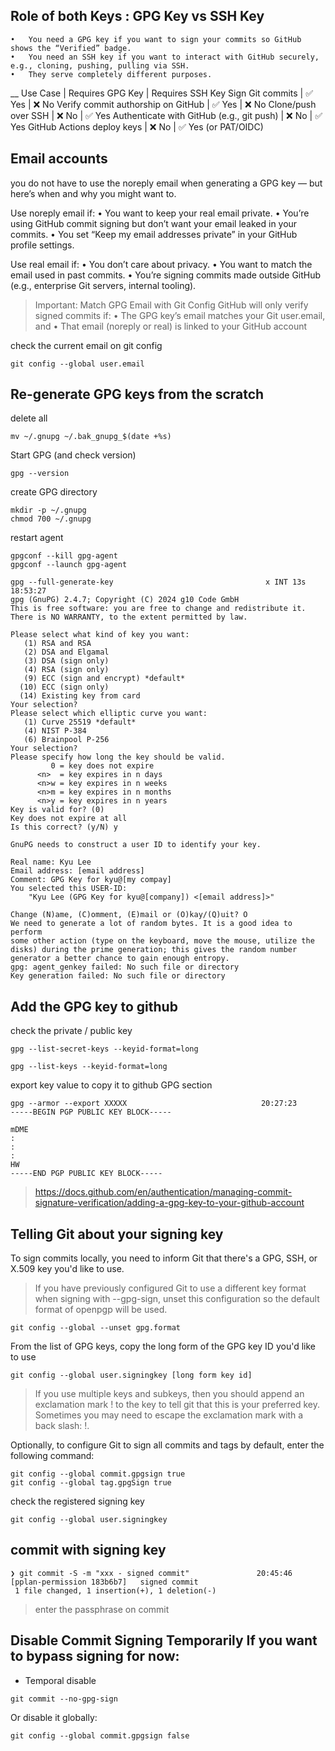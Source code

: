 

## Role of both Keys : GPG Key vs SSH Key
	•	You need a GPG key if you want to sign your commits so GitHub shows the “Verified” badge.
	•	You need an SSH key if you want to interact with GitHub securely, e.g., cloning, pushing, pulling via SSH.
	•	They serve completely different purposes.
__
Use Case | Requires GPG Key | Requires SSH Key
Sign Git commits | ✅ Yes | ❌ No
Verify commit authorship on GitHub | ✅ Yes | ❌ No
Clone/push over SSH | ❌ No | ✅ Yes
Authenticate with GitHub (e.g., git push) | ❌ No | ✅ Yes
GitHub Actions deploy keys | ❌ No | ✅ Yes (or PAT/OIDC)

## Email accounts
you do not have to use the noreply email when generating a GPG key — but here’s when and why you might want to.

Use noreply email if:
	•	You want to keep your real email private.
	•	You’re using GitHub commit signing but don’t want your email leaked in your commits.
	•	You set “Keep my email addresses private” in your GitHub profile settings.

Use real email if:
	•	You don’t care about privacy.
	•	You want to match the email used in past commits.
	•	You’re signing commits made outside GitHub (e.g., enterprise Git servers, internal tooling).

> Important: Match GPG Email with Git Config
> GitHub will only verify signed commits if:
>   •	The GPG key’s email matches your Git user.email, and
>   •	That email (noreply or real) is linked to your GitHub account

check the current email on git config
```
git config --global user.email
```

## Re-generate GPG keys from the scratch
delete all
```
mv ~/.gnupg ~/.bak_gnupg_$(date +%s)
```

Start GPG (and check version)
```
gpg --version
```

create GPG directory
```
mkdir -p ~/.gnupg
chmod 700 ~/.gnupg
```

restart agent
```
gpgconf --kill gpg-agent
gpgconf --launch gpg-agent
```


```
gpg --full-generate-key                                  х INT 13s 18:53:27
gpg (GnuPG) 2.4.7; Copyright (C) 2024 g10 Code GmbH
This is free software: you are free to change and redistribute it.
There is NO WARRANTY, to the extent permitted by law.

Please select what kind of key you want:
   (1) RSA and RSA
   (2) DSA and Elgamal
   (3) DSA (sign only)
   (4) RSA (sign only)
   (9) ECC (sign and encrypt) *default*
  (10) ECC (sign only)
  (14) Existing key from card
Your selection?
Please select which elliptic curve you want:
   (1) Curve 25519 *default*
   (4) NIST P-384
   (6) Brainpool P-256
Your selection?
Please specify how long the key should be valid.
         0 = key does not expire
      <n>  = key expires in n days
      <n>w = key expires in n weeks
      <n>m = key expires in n months
      <n>y = key expires in n years
Key is valid for? (0)
Key does not expire at all
Is this correct? (y/N) y

GnuPG needs to construct a user ID to identify your key.

Real name: Kyu Lee
Email address: [email address]
Comment: GPG Key for kyu@[my compay]
You selected this USER-ID:
    "Kyu Lee (GPG Key for kyu@[company]) <[email address]>"

Change (N)ame, (C)omment, (E)mail or (O)kay/(Q)uit? O
We need to generate a lot of random bytes. It is a good idea to perform
some other action (type on the keyboard, move the mouse, utilize the
disks) during the prime generation; this gives the random number
generator a better chance to gain enough entropy.
gpg: agent_genkey failed: No such file or directory
Key generation failed: No such file or directory
```

## Add the GPG key to github
check the private / public key
```
gpg --list-secret-keys --keyid-format=long

gpg --list-keys --keyid-format=long
```

export key value to copy it to github GPG section
```
gpg --armor --export XXXXX                              20:27:23
-----BEGIN PGP PUBLIC KEY BLOCK-----

mDME
:
:
:
HW
-----END PGP PUBLIC KEY BLOCK-----
```
> https://docs.github.com/en/authentication/managing-commit-signature-verification/adding-a-gpg-key-to-your-github-account

## Telling Git about your signing key
To sign commits locally, you need to inform Git that there's a GPG, SSH, or X.509 key you'd like to use.


> If you have previously configured Git to use a different key format when signing with --gpg-sign, unset this configuration so the default format of openpgp will be used.
```
git config --global --unset gpg.format
```

From the list of GPG keys, copy the long form of the GPG key ID you'd like to use
```
git config --global user.signingkey [long form key id]
```
> If you use multiple keys and subkeys, then you should append an exclamation mark ! to the key to tell git that this is your preferred key. Sometimes you may need to escape the exclamation mark with a back slash: \!.

Optionally, to configure Git to sign all commits and tags by default, enter the following command:
```
git config --global commit.gpgsign true
git config --global tag.gpgSign true
```

check the registered signing key
```
git config --global user.signingkey
```


## commit with signing key
```
❯ git commit -S -m "xxx - signed commit"               20:45:46
[pplan-permission 183b6b7]   signed commit
 1 file changed, 1 insertion(+), 1 deletion(-)
```
> enter the passphrase on commit


## Disable Commit Signing Temporarily If you want to bypass signing for now:

- Temporal disable
```
git commit --no-gpg-sign
```

Or disable it globally:
```
git config --global commit.gpgsign false
```

